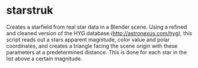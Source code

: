 # starstruk
Creates a starfield from real star data in a Blender scene.
Using a refined and cleaned version of the HYG database (http://astronexus.com/hyg), this script reads out a stars apparent magnitude, color value and polar coordinates, and creates a triangle facing the scene origin with these parameters at a predetermined distance. This is done for each star in the list above a certain magnitude.
